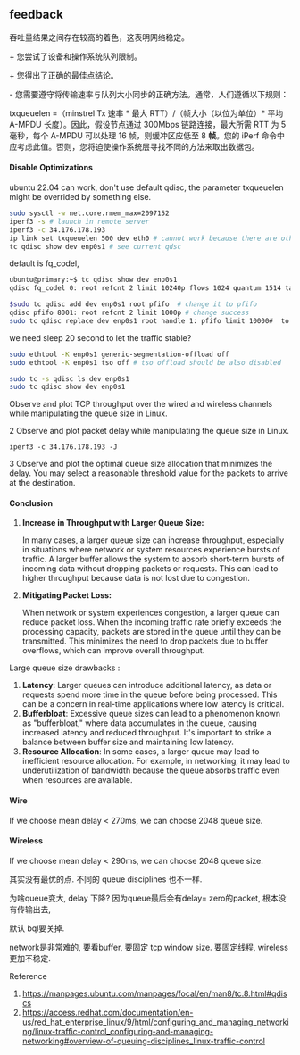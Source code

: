 ## feedback

 吞吐量结果之间存在较高的着色，这表明网络稳定。 

\+ 您尝试了设备和操作系统队列限制。 

\+ 您得出了正确的最佳点结论。

\- 您需要遵守将传输速率与队列大小同步的正确方法。通常，人们遵循以下规则：

txqueuelen =（minstrel Tx 速率 * 最大 RTT）/（帧大小（以位为单位）* 平均 A-MPDU 长度）。因此，假设节点通过 300Mbps 链路连接，最大所需 RTT 为 5 毫秒，每个 A-MPDU 可以处理 16 帧，则缓冲区应低至 8 **帧**。您的 iPerf 命令中应考虑此值。否则，您将迫使操作系统层寻找不同的方法来取出数据包。 

#### Disable Optimizations

ubuntu 22.04 can work,  don't use default qdisc, the parameter txqueuelen might be overrided by something else.

```bash
sudo sysctl -w net.core.rmem_max=2097152
iperf3 -s # launch in remote server 
iperf3 -c 34.176.178.193 
ip link set txqueuelen 500 dev eth0 # cannot work because there are other ways to reconfigure the queue size
tc qdisc show dev enp0s1 # see current qdsc
```

default is fq_codel,

```bash
ubuntu@primary:~$ tc qdisc show dev enp0s1
qdisc fq_codel 0: root refcnt 2 limit 10240p flows 1024 quantum 1514 target 5ms interval 100ms memory_limit 32Mb ecn drop_batch 64 
```

```bash
$sudo tc qdisc add dev enp0s1 root pfifo  # change it to pfifo
qdisc pfifo 8001: root refcnt 2 limit 1000p # change success
sudo tc qdisc replace dev enp0s1 root handle 1: pfifo limit 10000#  to set a fifo queue with a 10000 packets length.
```

we need sleep 20 second to let the traffic stable? 

```bash
sudo ethtool -K enp0s1 generic-segmentation-offload off
sudo ethtool -K enp0s1 tso off # tso offload should be also disabled
```

```bash
sudo tc -s qdisc ls dev enp0s1
sudo tc qdisc show dev enp0s1
```

Observe and plot TCP throughput over the wired and wireless channels while manipulating the queue size in Linux.

2 Observe and plot packet delay while manipulating the queue size in Linux.

```
iperf3 -c 34.176.178.193 -J
```

3 Observe and plot the optimal queue size allocation that minimizes the delay. You may select a reasonable threshold value for the packets to arrive at the destination.

#### Conclusion

1. **Increase in Throughput with Larger Queue Size:**
   
   In many cases, a larger queue size can increase throughput, especially in situations where network or system resources experience bursts of traffic. A larger buffer allows the system to absorb short-term bursts of incoming data without dropping packets or requests. This can lead to higher throughput because data is not lost due to congestion.
2. **Mitigating Packet Loss:**
   
   When network or system experiences congestion, a larger queue can reduce packet loss. When the incoming traffic rate briefly exceeds the processing capacity, packets are stored in the queue until they can be transmitted. This minimizes the need to drop packets due to buffer overflows, which can improve overall throughput.

Large queue size drawbacks :

1. **Latency**: Larger queues can introduce additional latency, as data or requests spend more time in the queue before being processed. This can be a concern in real-time applications where low latency is critical.
2. **Bufferbloat**: Excessive queue sizes can lead to a phenomenon known as "bufferbloat," where data accumulates in the queue, causing increased latency and reduced throughput. It's important to strike a balance between buffer size and maintaining low latency.
3. **Resource Allocation**: In some cases, a larger queue may lead to inefficient resource allocation. For example, in networking, it may lead to underutilization of bandwidth because the queue absorbs traffic even when resources are available.

#### Wire

If we choose mean delay < 270ms, we can choose 2048 queue size.

#### Wireless 

If we choose mean delay < 290ms, we can choose 2048 queue size.

其实没有最优的点.  不同的 queue disciplines 也不一样. 

为啥queue变大, delay 下降?  因为queue最后会有delay= zero的packet, 根本没有传输出去, 

默认 bql要关掉. 

network是非常难的, 要看buffer, 要固定 tcp window size. 要固定线程, wireless 更加不稳定.

Reference 

1. https://manpages.ubuntu.com/manpages/focal/en/man8/tc.8.html#qdiscs
2. https://access.redhat.com/documentation/en-us/red_hat_enterprise_linux/9/html/configuring_and_managing_networking/linux-traffic-control_configuring-and-managing-networking#overview-of-queuing-disciplines_linux-traffic-control

